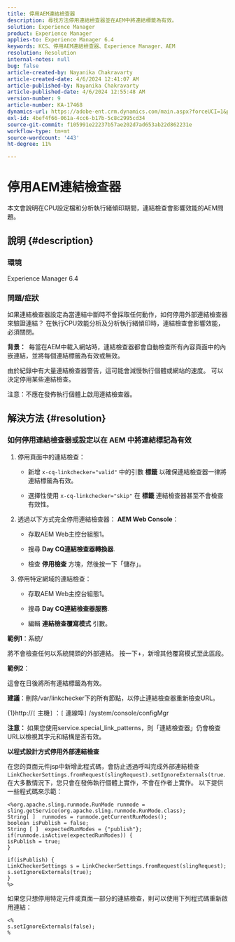 ```yaml
---
title: 停用AEM連結檢查器
description: 尋找方法停用連結檢查器並在AEM中將連結標籤為有效。
solution: Experience Manager
product: Experience Manager
applies-to: Experience Manager 6.4
keywords: KCS、停用AEM連結檢查器、Experience Manager、AEM
resolution: Resolution
internal-notes: null
bug: false
article-created-by: Nayanika Chakravarty
article-created-date: 4/6/2024 12:41:07 AM
article-published-by: Nayanika Chakravarty
article-published-date: 4/6/2024 12:55:48 AM
version-number: 9
article-number: KA-17468
dynamics-url: https://adobe-ent.crm.dynamics.com/main.aspx?forceUCI=1&pagetype=entityrecord&etn=knowledgearticle&id=c56c0f56-aef3-ee11-904b-6045bd006b25
exl-id: 4bef4f66-061a-4cc6-b17b-5c8c2995cd34
source-git-commit: f105991e22237b57ae202d7ad653ab22d862231e
workflow-type: tm+mt
source-wordcount: '443'
ht-degree: 11%

---
```


# 停用AEM連結檢查器


本文會說明在CPU設定檔和分析執行緒傾印期間，連結檢查會影響效能的AEM問題。

## 說明 {#description}


### <b>環境</b>

Experience Manager 6.4

### <b>問題/症狀</b>

如果連結檢查器設定為當連結中斷時不會採取任何動作，如何停用外部連結檢查器來驗證連結？ 在執行CPU效能分析及分析執行緒傾印時，連結檢查會影響效能，必須關閉。

<b>背景： </b> 每當在AEM中載入網站時，連結檢查器都會自動檢查所有內容頁面中的內嵌連結，並將每個連結標籤為有效或無效。

由於紀錄中有大量連結檢查器警告，這可能會減慢執行個體或網站的速度。  可以決定停用某些連結檢查。

注意：不應在發佈執行個體上啟用連結檢查器。


## 解決方法 {#resolution}


### 如何停用連結檢查器或設定以在 AEM 中將連結標記為有效

1. 停用頁面中的連結檢查：

   - 新增 `x-cq-linkchecker="valid"` 中的引數 <b>標籤</b> 以確保連結檢查器一律將連結標籤為有效。


   - 選擇性使用 `x-cq-linkchecker="skip"` 在 <b>標籤</b> 連結檢查器甚至不會檢查有效性。
2. 透過以下方式完全停用連結檢查器： <b>AEM Web Console</b>：
   - 存取AEM Web主控台組態1。


   - 搜尋 <b>Day CQ連結檢查器轉換器</b>.


   - 檢查 <b>停用檢查</b> 方塊，然後按一下「儲存」。
3. 停用特定網域的連結檢查：
   - 存取AEM Web主控台組態1。


   - 搜尋 <b>Day CQ連結檢查器服務</b>.


   - 編輯 <b>連結檢查覆寫模式</b> 引數。


<b>範例1</b>：系統/

將不會檢查任何以系統開頭的外部連結。 按一下+，新增其他覆寫模式至此區段。

<b>範例2</b>：

這會在日後將所有連結標籤為有效。

<b>建議</b>：刪除/var/linkchecker下的所有節點，以停止連結檢查器重新檢查URL。

{1}http://`[` 主機`]` ：`[` 連線埠`]` /system/console/configMgr

<b>注意： </b>如果您使用service.special_link_patterns，則「連結檢查器」仍會檢查URL以檢視其字元和結構是否有效。

<b>以程式設計方式停用外部連結檢查</b>

在您的頁面元件jsp中新增此程式碼，會防止透過呼叫完成外部連結檢查 `LinkCheckerSettings.fromRequest(slingRequest).setIgnoreExternals(true`. 在大多數情況下，您只會在發佈執行個體上實作，不會在作者上實作。 以下提供一些程式碼來示範：




```
<%org.apache.sling.runmode.RunMode runmode = sling.getService(org.apache.sling.runmode.RunMode.class);
String[ ]  runmodes = runmode.getCurrentRunModes();
boolean isPublish = false;
String [ ]  expectedRunModes = {"publish"};
if(runmode.isActive(expectedRunModes)) {
isPublish = true;
}

if(isPublish) {
LinkCheckerSettings s = LinkCheckerSettings.fromRequest(slingRequest);
s.setIgnoreExternals(true);
}
%>
```




如果您只想停用特定元件或頁面一部分的連結檢查，則可以使用下列程式碼重新啟用連結：


```
<%
s.setIgnoreExternals(false);
%
```
